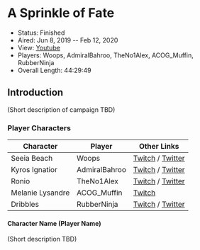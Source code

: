 # A Sprinkle of Fate

* Status: Finished
* Aired: Jun 8, 2019 -- Feb 12, 2020
* View: [Youtube](https://www.youtube.com/watch?v=LVy11OuRTVg&list=PLfASEnzB7i1ahf2fgibytbNkSGERsprbU)
* Players: Woops, AdmiralBahroo, TheNo1Alex, ACOG_Muffin, RubberNinja
* Overall Length: 44:29:49

## Introduction

(Short description of campaign TBD)

### Player Characters

|**Character**| **Player**|**Other Links**|
| ------ | ------ | ------ |
|Seeia Beach| Woops|[Twitch](https://www.twitch.tv/woops) / [Twitter](https://twitter.com/woops)|
|Kyros Ignatior| AdmiralBahroo |[Twitch](https://www.twitch.tv/admiralbahroo) / [Twitter](https://twitter.com/admiralbahroo)|
|Ronio| TheNo1Alex |[Twitch](https://www.twitch.tv/theno1alex) / [Twitter](https://twitter.com/TheNo1Alex)|
|Melanie Lysandre| ACOG_Muffin|[Twitch](https://www.twitch.tv/acog_muffin) |
|Dribbles| RubberNinja |[Twitch](https://www.twitch.tv/rubberninja) / [Twitter](https://twitter.com/anubis)|

#### Character Name (Player Name)

(Short description TBD)
